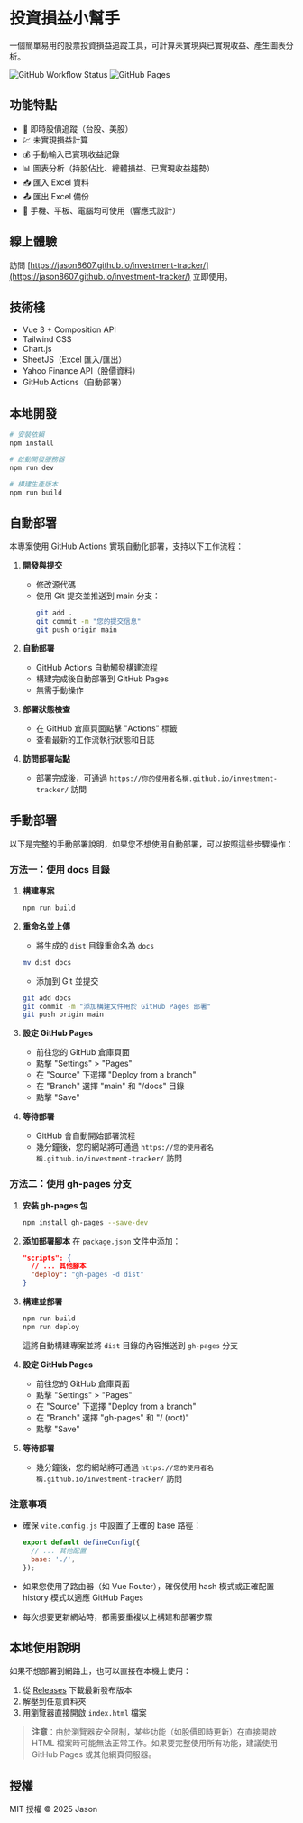# 投資損益小幫手

一個簡單易用的股票投資損益追蹤工具，可計算未實現與已實現收益、產生圖表分析。

![GitHub Workflow Status](https://img.shields.io/github/actions/workflow/status/jason8607/investment-tracker/deploy.yml?branch=main&label=自動部署)
![GitHub Pages](https://img.shields.io/badge/GitHub%20Pages-已部署-success)

## 功能特點

- 🔄 即時股價追蹤（台股、美股）
- 💹 未實現損益計算
- 💰 手動輸入已實現收益記錄
- 📊 圖表分析（持股佔比、總體損益、已實現收益趨勢）
- 📥 匯入 Excel 資料
- 📤 匯出 Excel 備份
- 📱 手機、平板、電腦均可使用（響應式設計）

## 線上體驗

訪問 [https://jason8607.github.io/investment-tracker/](https://jason8607.github.io/investment-tracker/) 立即使用。

## 技術棧

- Vue 3 + Composition API
- Tailwind CSS
- Chart.js
- SheetJS（Excel 匯入/匯出）
- Yahoo Finance API（股價資料）
- GitHub Actions（自動部署）

## 本地開發

```bash
# 安裝依賴
npm install

# 啟動開發服務器
npm run dev

# 構建生產版本
npm run build
```

## 自動部署

本專案使用 GitHub Actions 實現自動化部署，支持以下工作流程：

1. **開發與提交**
   - 修改源代碼
   - 使用 Git 提交並推送到 main 分支：
     ```bash
     git add .
     git commit -m "您的提交信息"
     git push origin main
     ```

2. **自動部署**
   - GitHub Actions 自動觸發構建流程
   - 構建完成後自動部署到 GitHub Pages
   - 無需手動操作

3. **部署狀態檢查**
   - 在 GitHub 倉庫頁面點擊 "Actions" 標籤
   - 查看最新的工作流執行狀態和日誌

4. **訪問部署站點**
   - 部署完成後，可通過 `https://你的使用者名稱.github.io/investment-tracker/` 訪問

## 手動部署

以下是完整的手動部署說明，如果您不想使用自動部署，可以按照這些步驟操作：

### 方法一：使用 docs 目錄

1. **構建專案**
   ```bash
   npm run build
   ```

2. **重命名並上傳**
   - 將生成的 `dist` 目錄重命名為 `docs`
   ```bash
   mv dist docs
   ```
   - 添加到 Git 並提交
   ```bash
   git add docs
   git commit -m "添加構建文件用於 GitHub Pages 部署"
   git push origin main
   ```

3. **設定 GitHub Pages**
   - 前往您的 GitHub 倉庫頁面
   - 點擊 "Settings" > "Pages"
   - 在 "Source" 下選擇 "Deploy from a branch"
   - 在 "Branch" 選擇 "main" 和 "/docs" 目錄
   - 點擊 "Save"

4. **等待部署**
   - GitHub 會自動開始部署流程
   - 幾分鐘後，您的網站將可通過 `https://您的使用者名稱.github.io/investment-tracker/` 訪問

### 方法二：使用 gh-pages 分支

1. **安裝 gh-pages 包**
   ```bash
   npm install gh-pages --save-dev
   ```

2. **添加部署腳本**
   在 `package.json` 文件中添加：
   ```json
   "scripts": {
     // ... 其他腳本
     "deploy": "gh-pages -d dist"
   }
   ```

3. **構建並部署**
   ```bash
   npm run build
   npm run deploy
   ```
   這將自動構建專案並將 `dist` 目錄的內容推送到 `gh-pages` 分支

4. **設定 GitHub Pages**
   - 前往您的 GitHub 倉庫頁面
   - 點擊 "Settings" > "Pages"
   - 在 "Source" 下選擇 "Deploy from a branch"
   - 在 "Branch" 選擇 "gh-pages" 和 "/ (root)"
   - 點擊 "Save"

5. **等待部署**
   - 幾分鐘後，您的網站將可通過 `https://您的使用者名稱.github.io/investment-tracker/` 訪問

### 注意事項

- 確保 `vite.config.js` 中設置了正確的 base 路徑：
  ```javascript
  export default defineConfig({
    // ... 其他配置
    base: './',
  });
  ```

- 如果您使用了路由器（如 Vue Router），確保使用 hash 模式或正確配置 history 模式以適應 GitHub Pages

- 每次想要更新網站時，都需要重複以上構建和部署步驟

## 本地使用說明

如果不想部署到網路上，也可以直接在本機上使用：

1. 從 [Releases](https://github.com/jason8607/investment-tracker/releases) 下載最新發布版本
2. 解壓到任意資料夾
3. 用瀏覽器直接開啟 `index.html` 檔案

> **注意**：由於瀏覽器安全限制，某些功能（如股價即時更新）在直接開啟 HTML 檔案時可能無法正常工作。如果要完整使用所有功能，建議使用 GitHub Pages 或其他網頁伺服器。

## 授權

MIT 授權 © 2025 Jason 